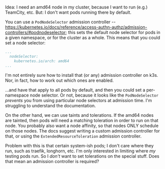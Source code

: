 Idea: I need an amd64 node in my cluster, because I want to run (e.g.) TeamCity, etc. But: I don't want pods running
there by default.

You can use a `PodNodeSelector` admission controller --
https://kubernetes.io/docs/reference/access-authn-authz/admission-controllers/#podnodeselector; this sets the default
node selector for pods in a given namespace, or for the cluster as a whole. This means that you could set a node
selector:

```yaml
...
  nodeSelector:
    kubernetes.io/arch: amd64
...
```

I'm not entirely sure how to install that (or any) admission controller on k3s. Nor, in fact, how to work out which ones
are enabled.

...and have that apply to all pods by default, and then you could set a per-namespace node selector. Or not, because it
looks like the `PodNodeSelector` _prevents_ you from using particular node selectors at admission time. I'm struggling
to understand the documentation.

On the other hand, we can use taints and tolerations. If the amd64 nodes are tainted, then pods will need a matching
toleration in order to run on that node. You probably also want a node affinity, so that nodes ONLY schedule on those
nodes. The docs suggest writing a custom admission controller for that, or using the `ExtendedResourceToleration`
admission controller.

Problem with this is that certain system-ish pods; I don't care where they run, such as traefik, longhorn, etc. I'm only
interested in limiting where _my_ testing pods run. So I _don't_ want to set tolerations on the special stuff. Does that
mean an admission controller is required?
